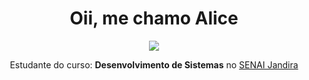 
<h1 align="center"> Oii, me chamo Alice </h1>

<div style="display: inline_block" align="center">

<img src="https://i.pinimg.com/originals/df/53/da/df53da29ab6006cefe00f7302b52c842.gif">

Estudante do curso: **Desenvolvimento de Sistemas** no [SENAI Jandira](https://jandira.sp.senai.br/)
